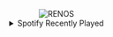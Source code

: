 <div align="center">
<picture>
    <source media="(prefers-color-scheme: dark)" srcset="https://i.ibb.co/3YX6Lcg/output-gif.gif">
    <source media="(prefers-color-scheme: light)" srcset="https://i.ibb.co/3YX6Lcg/output-gif.gif">
    <img alt="RENOS" src="https://i.ibb.co/3YX6Lcg/output-gif.gif">
</picture>
<details>
<summary>Spotify Recently Played</summary>
<img src="https://spotify-recently-played-readme.vercel.app/api?user=31d6d6zerc5ct6kck32na2ozsqf4&unique=1&width=400" alt="Spotify" />
</details>
</div>

<!-- Image deletion URL: https://ibb.co/JFL6MHD/c00d04ea3789e7e3eccb41908a517ee7 -->